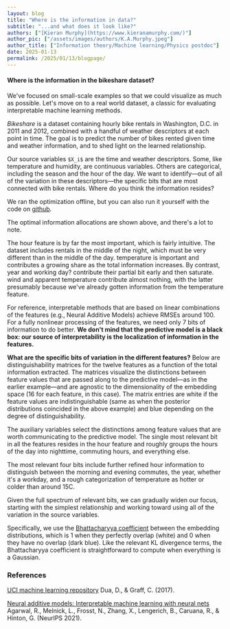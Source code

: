 ```yaml
---
layout: blog
title: "Where is the information in data?"
subtitle: "...and what does it look like?"
authors: ["[Kieran Murphy](https://www.kieranamurphy.com/)"]
author_pic: ["/assets/images/authors/K.A.Murphy.jpeg"]
author_title: ["Information theory/Machine learning/Physics postdoc"]
date: 2025-01-13
permalink: /2025/01/13/blogpage/
---
```


#### Where is the information in the bikeshare dataset?

We've focused on small-scale examples so that we could visualize as much as possible.
Let's move on to a real world dataset, a classic for evaluating interpretable machine learning methods.

*Bikeshare*<a class='citestart' key='bikeshare'></a> is a dataset containing hourly bike rentals in Washington, D.C. in 2011 and 2012, combined with a handful of weather descriptors at each point in time.
The goal is to predict the number of bikes rented given time and weather information, and to shed light on the learned relationship.

Our source variables `$X_i$` are the time and weather descriptors.
Some, like temperature and humidity, are continuous variables.
Others are categorical, including the season and the hour of the day.
We want to identify&mdash;out of all of the variation in these descriptors&mdash;the specific bits that are most connected with bike rentals.
Where do you think the information resides?

We ran the optimization offline, but you can also run it yourself with the code on <a href="https://github.com/distributed-information-bottleneck/distributed-information-bottleneck.github.io">github</a>. 

<div class='sticky-container'>
<div class='tabular-decomp row sticky'></div>

The optimal information allocations are shown above, and there's a lot to note.

The <digits>hour</digits> feature is by far the most important, which is fairly intuitive. 
The dataset includes rentals in the middle of the night, which must be very different than in the middle of the day. 
<digits>temperature</digits> is important and contributes a growing share as the total information increases.
By contrast, <digits>year</digits> and <digits>working day?</digits> contribute their partial bit early and then saturate. 
<digits>wind</digits> and <digits>apparent temperature</digits> contribute almost nothing, with the latter presumably because we've already gotten information from the <digits>temperature</digits> feature.

For reference, interpretable methods that are based on linear combinations of the features (e.g., Neural Additive Models<a class='citestart' key='nam'></a>) achieve RMSEs around 100.
For a fully nonlinear processing of the features, we need only 7 bits of information to do better.
**We don't mind that the predictive model is a black box: our source of interpretability is the localization of information in the features.**

**What are the specific bits of variation in the different features?**
Below are distinguishability matrices for the twelve features as a function of the total information extracted.
The matrices visualize the distinctions between feature values that are passed along to the predictive model&mdash;as in the earlier example&mdash;and are agnostic to the dimensionality of the embedding space (16 for each feature, in this case).
The matrix entries are white if the feature values are indistinguishable (same as when the posterior distributions coincided in the above example) and blue depending on the degree of distinguishability.<a class='footstart' key='bhat'></a>

</div>

<div class="container">
  <div class='compression-level-slider'></div>
</div>
<div class='distinguishability-mats row' width="50"></div>

The auxiliary variables select the distinctions among feature values that are worth communicating to the predictive model.
The single most relevant bit in all the features resides in the <digits>hour</digits> feature and roughly groups the hours of the day into nighttime, commuting hours, and everything else.

The most relevant four bits include further refined <digits>hour</digits> information to distinguish between the morning and evening commutes, the year, whether it's a workday, and a rough categorization of <digits>temperature</digits> as hotter or colder than around 15C.

Given the full spectrum of relevant bits, we can gradually widen our focus, starting with the simplest relationship and working toward using all of the variation in the source variables.

<a class='footend' key='bhat'></a> 
Specifically, we use the [Bhattacharyya coefficient](https://en.wikipedia.org/wiki/Bhattacharyya_distance) between the embedding distributions, which is 1 when they perfectly overlap (white) and 0 when they have no overlap (dark blue).
Like the relevant KL divergence terms, the Bhattacharyya coefficient is straightforward to compute when everything is a Gaussian.

### References

<a class='citeend' key='bikeshare'></a> [UCI machine learning repository](https://archive.ics.uci.edu/)
Dua, D., & Graff, C. (2017).

<a class='citeend' key='nam'></a> [Neural additive models: Interpretable machine learning with neural nets](https://arxiv.org/abs/2004.13912)
Agarwal, R., Melnick, L., Frosst, N., Zhang, X., Lengerich, B., Caruana, R., & Hinton, G. (NeurIPS 2021).

<link rel='stylesheet' href='/assets/km/footnote_v2.css'>
<link rel='stylesheet' href='/assets/km/citation_v2.css'>
<link rel='stylesheet' href='/assets/km/style.css'>

<script id='MathJax-script' async src='https://cdn.jsdelivr.net/npm/mathjax@3/es5/tex-mml-chtml.js'></script>
<script defer src='https://cdn.jsdelivr.net/npm/katex@0.16.8/dist/contrib/mathtex-script-type.min.js' integrity='sha384-jiBVvJ8NGGj5n7kJaiWwWp9AjC+Yh8rhZY3GtAX8yU28azcLgoRo4oukO87g7zDT' crossorigin='anonymous'></script>
<script src="https://cdn.jsdelivr.net/npm/@tensorflow/tfjs@latest/dist/tf.min.js"></script>
<script src='/assets/third_party_km/d3_.js'></script>
<script src='/assets/third_party_km/d3-scale-chromatic.v1.min.js'></script>
<script src='/assets/third_party_km/npyjs-global.js'></script>
<script src='/assets/third_party_km/swoopy-drag.js'></script>

<script src='/assets/km/footnote_v2.js'></script>
<script src='/assets/km/citation_v2.js'></script>


<script src='/assets/km/util.js'></script>
<script src='/assets/km/init-input-sliders.js'></script>

<link rel='stylesheet' href='/assets/km/tabular/style.css'>
<script src='/assets/km/tabular/init.js'></script>
<script src='/assets/km/tabular/init-distinguishability.js'></script>

<script src='/assets/km/init-info-plane.js'></script>
<script src='/assets/km/init-animate-steps.js'></script>
<script src='/assets/km/init-embed-vis.js'></script>
<script src='/assets/km/init-swoopy.js'></script> 